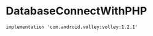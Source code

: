 # DatabaseConnectWithPHP

 <uses-permission android:name="android.permission.INTERNET"/>
    <uses-permission android:name="android.permission.ACCESS_WIFI_STATE"/>

    implementation 'com.android.volley:volley:1.2.1'
